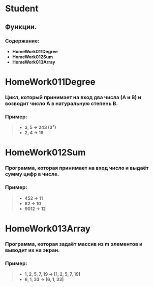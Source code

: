 # __Student__
## __Функции.__
### __Содержание:__
* __HomeWork011Degree__
* __HomeWork012Sum__
* __HomeWork013Array__

# __HomeWork011Degree__
### Цикл, который принимает на вход два числа (A и B) и возводит число A в натуральную степень B.
### __Пример:__
> * __3, 5 -> 243 (3⁵)__
> * __2, 4 -> 16__

# __HomeWork012Sum__
### Программа, которая принимает на вход число и выдаёт сумму цифр в числе.
### __Пример:__
> * __452 -> 11__
> * __82 -> 10__
> * __9012 -> 12__

# __HomeWork013Array__
### Программа, которая задаёт массив из m элементов и выводит их на экран.
### __Пример:__
> * __1, 2, 5, 7, 19 -> [1, 2, 5, 7, 19]__
> * __6, 1, 33 -> [6, 1, 33]__
